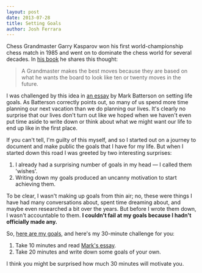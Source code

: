 ```yaml
---
layout: post
date: 2013-07-28
title: Setting Goals
author: Josh Ferrara
---
```

Chess Grandmaster Garry Kasparov won his first world-championship chess match in 1985 and went on to dominate the chess world for several decades. In [his book](http://www.amazon.com/How-Life-Imitates-Chess-Boardroom/dp/1596913886/) he shares this thought:

> A Grandmaster makes the best moves because they are based on what he wants the board to look like ten or twenty moves in the future.

I was challenged by this idea in [an essay](http://chasethegoose.com/files/10-steps-to-setting-life-goals.pdf) by Mark Batterson on setting life goals. As Batterson correctly points out, so many of us spend more time planning our next vacation than we do planning our lives. It's clearly no surprise that our lives don't turn out like we hoped when we haven't even put time aside to write down or think about what we might want our life to end up like in the first place.

If you can't tell, I'm guilty of this myself, and so I started out on a journey to document and make public the goals that I have for my life. But when I started down this road I was greeted by two interesting surprises:

1. I already had a surprising number of goals in my head — I called them 'wishes'.
2. Writing down my goals produced an uncanny motivation to start achieving them.
    
To be clear, I wasn't making up goals from thin air; no, these were things I have had many conversations about, spent time dreaming about, and maybe even researched a bit over the years. But before I wrote them down, I wasn't accountable to them. **I couldn't fail at my goals because I hadn't officially made any.**

So, [here are my goals](http://josh-bob.com/goals/), and here's my 30-minute challenge for you:

1. Take 10 minutes and read [Mark's essay](http://chasethegoose.com/files/10-steps-to-setting-life-goals.pdf).
2. Take 20 minutes and write down some goals of your own.

I think you might be surprised how much 30 minutes will motivate you.
